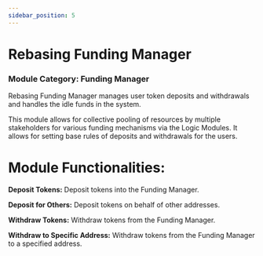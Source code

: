 ```yaml
---
sidebar_position: 5
---
```


# Rebasing Funding Manager

### Module Category: Funding Manager

Rebasing Funding Manager manages user token deposits and withdrawals and handles the idle funds in the system.

This module allows for collective pooling of resources by multiple stakeholders for various funding mechanisms via the Logic Modules. It allows for setting base rules of deposits and withdrawals for the users.

# Module Functionalities:

**Deposit Tokens:** Deposit tokens into the Funding Manager.

**Deposit for Others:** Deposit tokens on behalf of other addresses.

**Withdraw Tokens:** Withdraw tokens from the Funding Manager.

**Withdraw to Specific Address:** Withdraw tokens from the Funding Manager to a specified address.
